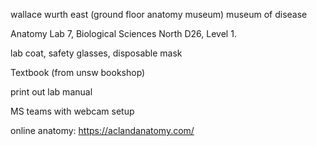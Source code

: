 <!-- SPDX-License-Identifier: zlib-acknowledgement -->
wallace wurth east (ground floor anatomy museum)
museum of disease

Anatomy Lab 7, Biological Sciences North D26, Level 1. 

lab coat, safety glasses, disposable mask

Textbook (from unsw bookshop)

print out lab manual

MS teams with webcam setup

online anatomy: https://aclandanatomy.com/
